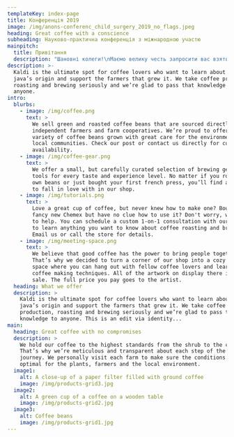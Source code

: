 ```yaml
---
templateKey: index-page
title: Конференція 2019
image: /img/anons-conferenc_child_surgery_2019_no_flags.jpeg
heading: Great coffee with a conscience
subheading: Науково-практична конференція з міжнародною участю
mainpitch:
  title: Привітання
  description: "Шановні колеги!\nМаємо велику честь запросити вас взяти участь в VII Науково-практичній конференції з міжнародною участю «МАЛОІНВАЗИВНА ХІРУРГІЯ ТА УРОЛОГІЯ ДИТЯЧОГО ВІКУ 2019» до Києва.\nЦей захід має важливу освітню, наукову та соціальну місію, він фокусується на актуальних питаннях та сучасних тенденціях дитячої хірургії та урології. В конференції приймуть участь провідні фахівці галузі з багатьох країн світу. \nПід час заходу будуть проведені цикли «живої хірургії». Учасники конференції отримають можливість відвідати майстер-клас «Як це роблю я», присвячений складним хірургічним випадкам.\nМаленькі пацієнти, яким в рамках даної конференції будуть виконані оперативні втручання, це, як правило, соціальні дітки, які просто не мають можливості отримати лікування за кордоном, а досвід проведення подібних хірургічних операцій в Україні, на жаль, невеликий.\nЩиро сподіваємося, що участь у конференції стане корисною не тільки завдяки отриманим новим знанням і навичкам, але й надасть можливість втілити їх у повсякденну практичну діяльність дитячого хірурга та уролога.\n         З повагою,\nПрезидент Всеукраїнської Асоціації дитячих хірургів, д.м.н., \nпрофесор кафедри дитячої хірургії НМУ ім. О.О. Богомольця\t\n\nО.Г. Дубровін\n\nЗавідувач кафедри дитячої хірургії НМУ ім. О.О. Богомольця, \nд.м.н., професор\t\nА.Ф. Левицький \n\t\nКерівник служби хірургії дитячого віку Універсальної клініки «Оберіг», к.м.н., асистент кафедри дитячої хірургії НМУ ім. О.О. Богомольця\t\nО.С. Годік\n\nГенеральний менеджер KarlStorz в Україні\t\nВ.А. Швачка"
description: >-
  Kaldi is the ultimate spot for coffee lovers who want to learn about their
  java’s origin and support the farmers that grew it. We take coffee production,
  roasting and brewing seriously and we’re glad to pass that knowledge to
  anyone.
intro:
  blurbs:
    - image: /img/coffee.png
      text: >
        We sell green and roasted coffee beans that are sourced directly from
        independent farmers and farm cooperatives. We’re proud to offer a
        variety of coffee beans grown with great care for the environment and
        local communities. Check our post or contact us directly for current
        availability.
    - image: /img/coffee-gear.png
      text: >
        We offer a small, but carefully curated selection of brewing gear and
        tools for every taste and experience level. No matter if you roast your
        own beans or just bought your first french press, you’ll find a gadget
        to fall in love with in our shop.
    - image: /img/tutorials.png
      text: >
        Love a great cup of coffee, but never knew how to make one? Bought a
        fancy new Chemex but have no clue how to use it? Don't worry, we’re here
        to help. You can schedule a custom 1-on-1 consultation with our baristas
        to learn anything you want to know about coffee roasting and brewing.
        Email us or call the store for details.
    - image: /img/meeting-space.png
      text: >
        We believe that good coffee has the power to bring people together.
        That’s why we decided to turn a corner of our shop into a cozy meeting
        space where you can hang out with fellow coffee lovers and learn about
        coffee making techniques. All of the artwork on display there is for
        sale. The full price you pay goes to the artist.
  heading: What we offer
  description: >
    Kaldi is the ultimate spot for coffee lovers who want to learn about their
    java’s origin and support the farmers that grew it. We take coffee
    production, roasting and brewing seriously and we’re glad to pass that
    knowledge to anyone. This is an edit via identity...
main:
  heading: Great coffee with no compromises
  description: >
    We hold our coffee to the highest standards from the shrub to the cup.
    That’s why we’re meticulous and transparent about each step of the coffee’s
    journey. We personally visit each farm to make sure the conditions are
    optimal for the plants, farmers and the local environment.
  image1:
    alt: A close-up of a paper filter filled with ground coffee
    image: /img/products-grid3.jpg
  image2:
    alt: A green cup of a coffee on a wooden table
    image: /img/products-grid2.jpg
  image3:
    alt: Coffee beans
    image: /img/products-grid1.jpg
---
```


